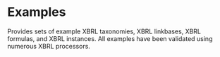 # Examples

Provides sets of example XBRL taxonomies, XBRL linkbases, XBRL formulas, and XBRL instances.  All examples have been validated using numerous XBRL processors.
